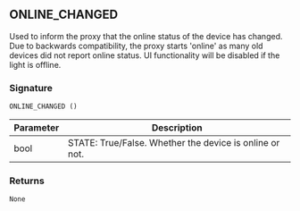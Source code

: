 ## ONLINE\_CHANGED

Used to inform the proxy that the online status of the device has changed.  Due to backwards compatibility, the proxy starts 'online' as many old devices did not report online status.  UI functionality will be disabled if the light is offline.

### Signature

`ONLINE_CHANGED ()`



| Parameter | Description |
| --- | --- |
| bool | STATE: True/False. Whether the device is online or not. |


### Returns

`None`